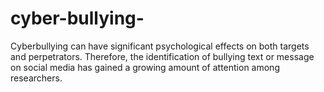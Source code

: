 # cyber-bullying-
Cyberbullying can have significant  psychological effects on both targets and perpetrators. Therefore, the identification of bullying text or message on social media has gained a growing amount of attention among researchers. 
